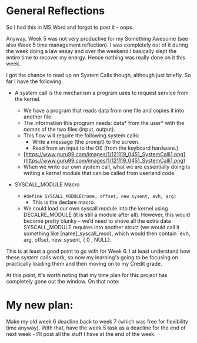 # General Reflections
So I had this in MS Word and forgot to post it - oops.

Anyway, Week 5 was not very productive for my Something Awesome (see also Week 5 time management reflection). I was completely out of it during the week doing a law essay and over the weekend I basically slept the entire time to recover my energy. Hence nothing was really done on it this week.

I got the chance to read up on System Calls though, although just briefly. So far I have the following:

*   A system call is the mechanism a program uses to request service from the kernel.
    *   We have a program that reads data from one file and copies it into another file.
    *   The information this program needs: data* from the user* with the *names* of the two files (input, output).
    *   This flow will require the following system calls:
        *   Write a message (the prompt) to the screen.
        *   Read from an input to the OS (from the keyboard hardware.)
    *   [https://www.guru99.com/images/1/121119_0451_SystemCalli1.png](https://www.guru99.com/images/1/121119_0451_SystemCalli1.png)
    *   When we write our own system call, what we are essentially doing is writing a kernel module that can be called from userland code.

*   SYSCALL_MODULE Macro

    * `#define SYSCALL_MODULE(name, offset, new_sysent, evh, arg)`
        *   This is the declare macro.
    *   We could load our own syscall module into the kernel using DECALRE_MODULE (it is still a module after all). However, this would become pretty clunky &ndash; we&rsquo;d need to shove all the extra data SYSCALL_MODULE requires into another struct (we would call it something like [name]_syscall_mod), which would then contain `evh, arg, offset, new_sysent, { 0 , NULL}.

This is at least a good point to go with for Week 6. I at least understand how these system calls work, so now my learning's going to be focusing on practically loading them and then moving on to my Credit grade.

At this point, it's worth noting that my time plan for this project has completely gone out the window. On that note:

# My new plan:

Make my old week 6 deadline back to week 7 (which was free for flexibility time anyway). With that, have the week 5 task as a deadline for the end of next week - I'll post all the stuff I have at the end of the week.